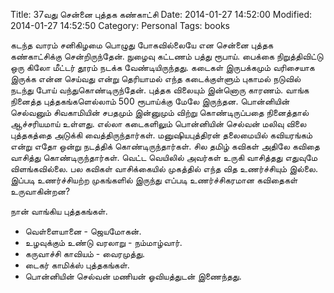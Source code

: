 Title: 37வது சென்னை புத்தக கண்காட்சி
Date: 2014-01-27 14:52:00
Modified: 2014-01-27 14:52:50
Category: Personal
Tags: books

கடந்த வாரம் சனிகிழமை பொழுது போகவில்லையே என சென்னை புத்தக கண்காட்சிக்கு சென்றிருந்தேன். நுழைவு கட்டணம் பத்து ரூபாய். பைக்கை நிறுத்திவிட்டு ஒரு கிலோ மீட்டர் தூரம் நடக்க வேண்டியிருந்தது.
கடைகள் இருபக்கமும் வரிசையாக இருக்க என்ன செய்வது என்று தெரியாமல் எந்த கடைக்குள்ளும் புகாமல் நடுவில் நடந்து போய் வந்துகொண்டிருந்தேன். புத்தக விலையும் இன்னொரு காரணம். வாங்க நினைத்த புத்தகங்களெல்லாம் 500 ரூபாய்க்கு மேலே இருந்தன.
பொன்னியின் செல்வனும் சிவகாமியின் சபதமும் இன்னுமும் விற்று கொண்டிருப்பதை நினைத்தால் ஆச்சரியமாய் உள்ளது. எல்லா கடைகளிலும் பொன்னியின் செல்வன் மலிவு விலை புத்தகத்தை அடுக்கி வைத்திருந்தார்கள்.
மனுஷியபுத்திரன் தலைமையில் கவியரங்கம் என்று எதோ ஒன்று நடத்திக் கொண்டிருந்தார்கள். சில தமிழ் கவிகள் அதிலே கவிதை வாசித்து கொண்டிருந்தார்கள். வெட்ட வெயிலில் அவர்கள் உருகி வாசித்தது எதுவுமே விளங்கவில்லை. பல கவிகள் வாசிக்கையில் முகத்தில் எந்த வித உணர்ச்சியும் இல்லை. இப்படி உணர்ச்சியற்ற முகங்களில் இருந்து எப்படி உணர்ச்சிகரமான கவிதைகள் உருவாகின்றன?

நான் வாங்கிய புத்தகங்கள்.
* வெள்ளையானை - ஜெயமோகன்.
* உழவுக்கும் உண்டு வரலாறு - நம்மாழ்வார்.
* கருவாச்சி காவியம் - வைரமுத்து.
* டைகர் காமிக்ஸ் புத்தகங்கள்.
* பொன்னியின் செல்வன் மணியன் ஓவியத்துடன் இணைந்தது.
